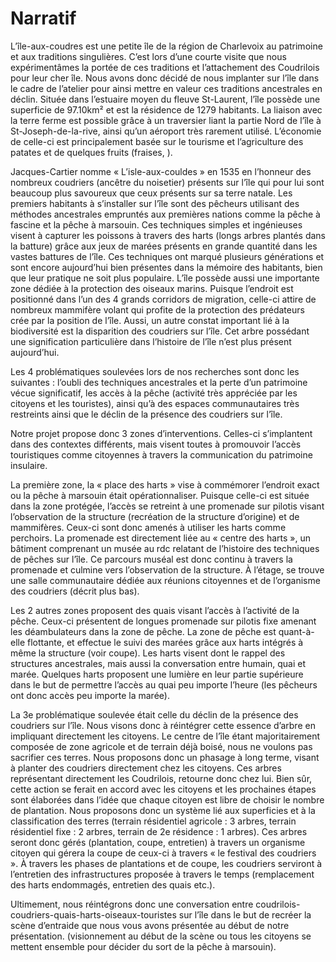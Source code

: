 # Narratif
L’île-aux-coudres est une petite île de la région de Charlevoix au patrimoine et aux traditions singulières. C’est lors d’une courte visite que nous expérimentâmes la portée de ces traditions et l’attachement des Coudrilois pour leur cher île. Nous avons donc décidé de nous implanter sur l’île dans le cadre de l’atelier pour ainsi mettre en valeur ces traditions ancestrales en déclin. Située dans l’estuaire moyen du fleuve St-Laurent, l’île possède une superficie de 97.10km² et est la résidence de 1279 habitants. La liaison avec la terre ferme est possible grâce à un traversier liant la partie Nord de l’île à St-Joseph-de-la-rive, ainsi qu’un aéroport très rarement utilisé. L’économie de celle-ci est principalement basée sur le tourisme et l’agriculture des patates et de quelques fruits (fraises,    ). 

Jacques-Cartier nomme « L’isle-aux-couldes » en 1535 en l’honneur des nombreux coudriers (ancêtre du noisetier) présents sur l’île qui pour lui sont beaucoup plus savoureux que ceux présents sur sa terre natale. Les premiers habitants à s’installer sur l’île sont des pêcheurs utilisant des méthodes ancestrales empruntés aux premières nations comme la pêche à fascine et la pêche à marsouin. Ces techniques simples et ingénieuses visent à capturer les poissons à travers des harts (longs arbres plantés dans la batture) grâce aux jeux de marées présents en grande quantité dans les vastes battures de l’île. Ces techniques ont marqué plusieurs générations et sont encore aujourd’hui bien présentes dans la mémoire des habitants, bien que leur pratique ne soit plus populaire. L’île possède aussi une importante zone dédiée à la protection des oiseaux marins. Puisque l’endroit est positionné dans l’un des 4 grands corridors de migration, celle-ci attire de nombreux mammifère volant qui profite de la protection des prédateurs crée par la position de l’île. Aussi, un autre constat important lié à la biodiversité est la disparition des coudriers sur l’île. Cet arbre possédant une signification particulière dans l’histoire de l’île n’est plus présent aujourd’hui. 

Les 4 problématiques soulevées lors de nos recherches sont donc les suivantes : l’oubli des techniques ancestrales et la perte d’un patrimoine vécue significatif, les accès à la pêche (activité très appréciée par les citoyens et les touristes), ainsi qu’à des espaces communautaires très restreints ainsi que le déclin de la présence des coudriers sur l’île. 

Notre projet propose donc 3 zones d’interventions. Celles-ci s’implantent dans des contextes différents, mais visent toutes à promouvoir l’accès touristiques comme citoyennes à travers la communication du patrimoine insulaire. 

La première zone, la « place des harts » vise à commémorer l’endroit exact ou la pêche à marsouin était opérationnaliser. Puisque celle-ci est située dans la zone protégée, l’accès se retreint à une promenade sur pilotis visant l’observation de la structure (recréation de la structure d’origine) et de mammifères. Ceux-ci sont donc amenés à utiliser les harts comme perchoirs. La promenade est directement liée au « centre des harts », un bâtiment comprenant un musée au rdc relatant de l’histoire des techniques de pêches sur l’île. Ce parcours muséal est donc continu à travers la promenade et culmine vers l’observation de la structure. À l’étage, se trouve une salle communautaire dédiée aux réunions citoyennes et de l’organisme des coudriers (décrit plus bas).

Les 2 autres zones proposent des quais visant l’accès à l’activité de la pêche. Ceux-ci présentent de longues promenade sur pilotis fixe amenant les déambulateurs dans la zone de pêche. La zone de pêche est quant-à-elle flottante, et effectue le suivi des marées grâce aux harts intégrés à même la structure (voir coupe). Les harts visent dont le rappel des structures ancestrales, mais aussi la conversation entre humain, quai et marée. Quelques harts proposent une lumière en leur partie supérieure dans le but de permettre l’accès au quai peu importe l’heure (les pêcheurs ont donc accès peu importe la marée). 

La 3e problématique soulevée était celle du déclin de la présence des coudriers sur l’île. Nous visons donc à réintégrer cette essence d’arbre en impliquant directement les citoyens. Le centre de l’île étant majoritairement composée de zone agricole et de terrain déjà boisé, nous ne voulons pas sacrifier ces terres. Nous proposons donc un phasage à long terme, visant à planter des coudriers directement chez les citoyens. Ces arbres représentant directement les Coudrilois, retourne donc chez lui. Bien sûr, cette action se ferait en accord avec les citoyens et les prochaines étapes sont élaborées dans l’idée que chaque citoyen est libre de choisir le nombre de plantation. Nous proposons donc un système lié aux superficies et à la classification des terres (terrain résidentiel agricole : 3 arbres, terrain résidentiel fixe : 2 arbres, terrain de 2e résidence : 1 arbres). Ces arbres seront donc gérés (plantation, coupe, entretien) à travers un organisme citoyen qui gérera la coupe de ceux-ci à travers « le festival des coudriers ». À travers les phases de plantations et de coupe, les coudriers serviront à l’entretien des infrastructures proposée à travers le temps (remplacement des harts endommagés, entretien des quais etc.). 

Ultimement, nous réintégrons donc une conversation entre coudrilois-coudriers-quais-harts-oiseaux-touristes sur l’île dans le but de recréer la scène d’entraide que nous vous avons présentée au début de notre présentation. (visionnement au début de la scène ou tous les citoyens se mettent ensemble pour décider du sort de la pêche à marsouin). 

